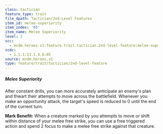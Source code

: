 ```yaml
---
class: tactician
feature_type: trait
file_dpath: Tactician/2nd-Level Features
item_id: melee-superiority
item_index: '05'
item_name: Melee Superiority
level: 2
scc:
  - mcdm.heroes.v1:feature.trait.tactician.2nd-level-feature:melee-superiority
scdc:
  - 1.1.1:13.1.4.6:05
source: mcdm.heroes.v1
type: feature/trait/tactician/2nd-level-feature
---
```


##### Melee Superiority

After constant drills, you can more accurately anticipate an enemy's plan and thwart their attempts to move across the battlefield. Whenever you make an opportunity attack, the target's speed is reduced to 0 until the end of the current turn.

**Mark Benefit:** When a creature marked by you attempts to move or shift within distance of your melee free strike, you can use a free triggered action and spend 2 focus to make a melee free strike against that creature.
